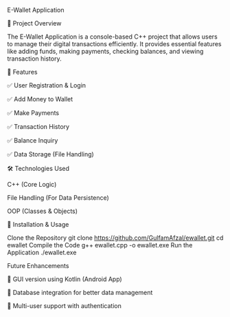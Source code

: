 E-Wallet Application

📌 Project Overview

The E-Wallet Application is a console-based C++ project that allows users to manage their digital transactions efficiently. It provides essential features like adding funds, making payments, checking balances, and viewing transaction history.

🚀 Features

✅ User Registration & Login

✅ Add Money to Wallet

✅ Make Payments

✅ Transaction History

✅ Balance Inquiry

✅ Data Storage (File Handling)

🛠️ Technologies Used

C++ (Core Logic)

File Handling (For Data Persistence)

OOP (Classes & Objects)

🔧 Installation & Usage

Clone the Repository   git clone https://github.com/GulfamAfzal/ewallet.git
cd ewallet
Compile the Code
g++ ewallet.cpp -o ewallet.exe
Run the Application
./ewallet.exe

 Future Enhancements

🔹 GUI version using Kotlin (Android App)

🔹 Database integration for better data management

🔹 Multi-user support with authentication
